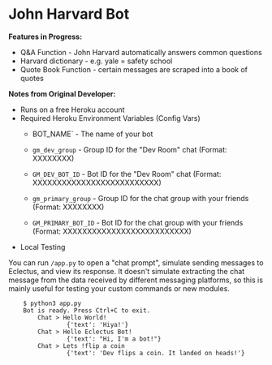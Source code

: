 # John Harvard Bot
**Features in Progress:**
- Q&A Function - John Harvard automatically answers common questions 
- Harvard dictionary - e.g. yale = safety school
- Quote Book Function - certain messages are scraped into a book of quotes


**Notes from Original Developer:**
- Runs on a free Heroku account
- Required Heroku Environment Variables (Config Vars)
    - BOT_NAME` - The name of your bot
    - `gm_dev_group` - Group ID for the "Dev Room" chat (Format: XXXXXXXX)
    - `GM_DEV_BOT_ID` - Bot ID for the "Dev Room" chat (Format: XXXXXXXXXXXXXXXXXXXXXXXXXX)

    - `gm_primary_group` - Group ID for the chat group with your friends (Format: XXXXXXXX)
    - `GM_PRIMARY_BOT_ID` - Bot ID for the chat group with your friends (Format: XXXXXXXXXXXXXXXXXXXXXXXXXX)
- Local Testing

You can run `/app.py` to open a "chat prompt", simulate sending messages to Eclectus, and view its response. It doesn't simulate extracting the chat message from the data received by different messaging platforms, so this is mainly useful for testing your custom commands or new modules.
```
    $ python3 app.py
    Bot is ready. Press Ctrl+C to exit.
        Chat > Hello World!
                {'text': 'Hiya!'}
        Chat > Hello Eclectus Bot!
                {'text': "Hi, I'm a bot!"}
        Chat > Lets !flip a coin
                {'text': 'Dev flips a coin. It landed on heads!'}
```
